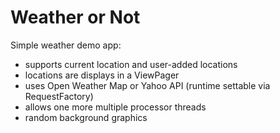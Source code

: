 # Weather or Not

Simple weather demo app:

- supports current location and user-added locations
- locations are displays in a ViewPager
- uses Open Weather Map or Yahoo API (runtime settable via RequestFactory)
- allows one more multiple processor threads
- random background graphics

